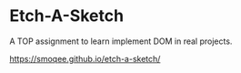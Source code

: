 # Etch-A-Sketch

A TOP assignment to learn implement DOM in real projects.

https://smoqee.github.io/etch-a-sketch/
